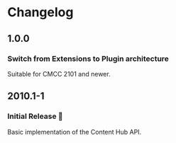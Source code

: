 Changelog
================================================================================

1.0.0
--------------------------------------------------------------------------------

### Switch from Extensions to Plugin architecture

Suitable for CMCC 2101 and newer. 


2010.1-1
--------------------------------------------------------------------------------

### Initial Release 🥳

Basic implementation of the Content Hub API.
